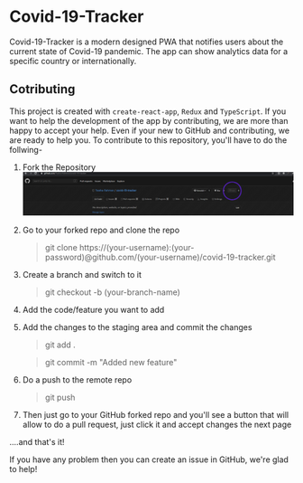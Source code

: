 # Covid-19-Tracker

Covid-19-Tracker is a modern designed PWA that notifies users
about the current state of Covid-19 pandemic. The app
can show analytics data for a specific country or internationally.

## Cotributing

This project is created with `create-react-app`, `Redux` and `TypeScript`. If you want to help the development of the
app by contributing, we are more than happy to accept your
help. Even if your new to GitHub and contributing, we are ready to help you. To contribute to this repository, you'll have to do the follwing-

1. Fork the Repository
   ![Forking the repo](/md_imgs/fork.PNG)
2. Go to your forked repo and clone the repo

   > git clone https://(your-username):(your-password)@github.com/(your-username)/covid-19-tracker.git

3. Create a branch and switch to it

   > git checkout -b (your-branch-name)

4. Add the code/feature you want to add
5. Add the changes to the staging area and commit the changes

   > git add .

   > git commit -m "Added new feature"

6. Do a push to the remote repo

   > git push

7. Then just go to your GitHub forked repo and you'll see a
   button that will allow to do a pull request, just click it and accept changes the next page

....and that's it!

If you have any problem then you can create an issue in GitHub, we're glad to help!

